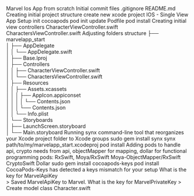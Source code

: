 Marvel Ios App from scratch	
	Initial commit
		files
			.gitignore
			README.md
	Creating initial project structure
		create new xcode project IOS - Single View App
	Setup init cocoapods
		pod init
		update Podfile
		pod install
	Creating initial view controllers
		CharacterViewController.swift
		CharactersViewController.swift
	Adjusting folders structure
	    ├── marvelapp_start                                                      
	    │   ├── AppDelegate                                                           
	    │   │   └── AppDelegate.swift                                                 
	    │   ├── Base.lproj                                                            
	    │   ├── Controllers                                                           
	    │   │   ├── CharacterViewController.swift                                     
	    │   │   └── CharactersViewController.swift                                    
	    │   ├── Resources                                                             
	    │   │   ├── Assets.xcassets                                                   
	    │   │   │   ├── AppIcon.appiconset                                            
	    │   │   │   │   └── Contents.json                                             
	    │   │   │   └── Contents.json                                                 
	    │   │   └── Info.plist                                                        
	    │   └── Storyboards                                                           
	    │       ├── LaunchScreen.storyboard                                           
	    │       └── Main.storyboard
	Running synx
		command-line tool that reorganizes your Xcode project folder to Xcode groups
		sudo gem install synx
		synx path/to/my/marvelapp_start.xcodeproj
		pod install
	Adding pods to handle api, crypto needs from api, objectMapper for mapping, dollar for functional programming
		pods:	RxSwift, 
  				Moya/RxSwift
  				Moya-ObjectMapper/RxSwift
  				CryptoSwift
 	 			Dollar
 	 	sudo gem install cocoapods-keys
 	 	pod install
 	 		CocoaPods-Keys has detected a keys mismatch for your setup
 	 		What is the key for MarvelApiKey   
 				> 
			Saved MarvelApiKey to Marvel. 
			What is the key for MarvelPrivateKey
 				> 
 	Create model class
 		Character.swift
 	



